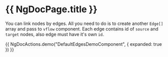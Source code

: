 # {{ NgDocPage.title }}

You can link nodes by edges. All you need to do is to create another `Edge[]` array and pass to `vflow` component. Each edge contains id of `source` and `target` nodes, also edge must have it's own `id`.

{{ NgDocActions.demo("DefaultEdgesDemoComponent", { expanded: true }) }}

